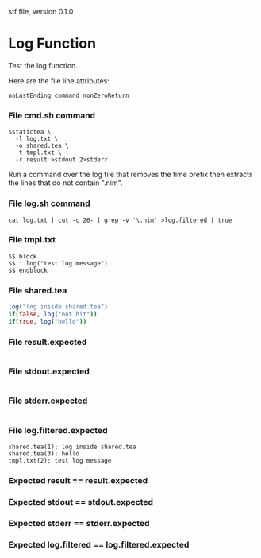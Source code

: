 stf file, version 0.1.0

# Log Function

Test the log function.

Here are the file line attributes:

~~~
noLastEnding command nonZeroReturn
~~~

### File cmd.sh command

~~~
$statictea \
  -l log.txt \
  -o shared.tea \
  -t tmpl.txt \
  -r result >stdout 2>stderr
~~~

Run a command over the log file that removes the time prefix then
extracts the lines that do not contain ".nim".

### File log.sh command


~~~
cat log.txt | cut -c 26- | grep -v '\.nim' >log.filtered | true
~~~

### File tmpl.txt

~~~
$$ block
$$ : log("test log message")
$$ endblock
~~~

### File shared.tea

~~~ nim
log("log inside shared.tea")
if(false, log("not hit"))
if(true, log("hello"))
~~~

### File result.expected

~~~
~~~

### File stdout.expected

~~~
~~~

### File stderr.expected

~~~
~~~

### File log.filtered.expected

~~~
shared.tea(1); log inside shared.tea
shared.tea(3); hello
tmpl.txt(2); test log message
~~~

### Expected result == result.expected
### Expected stdout == stdout.expected
### Expected stderr == stderr.expected
### Expected log.filtered == log.filtered.expected
